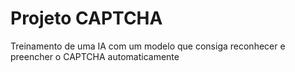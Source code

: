 # Projeto CAPTCHA
 Treinamento de uma IA com um modelo que consiga reconhecer e preencher o CAPTCHA automaticamente
